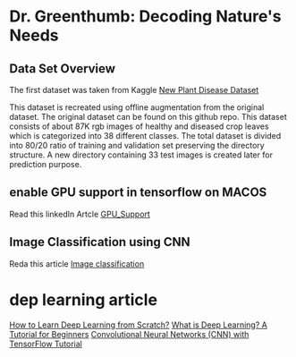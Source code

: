 # Dr. Greenthumb: Decoding Nature's Needs

## Data Set Overview
The first dataset was taken from Kaggle 
[New Plant Disease Dataset](https://www.kaggle.com/datasets/vipoooool/new-plant-diseases-dataset/data)

This dataset is recreated using offline augmentation from the original dataset. The original dataset can be found on this github repo. This dataset consists of about 87K rgb images of healthy and diseased crop leaves which is categorized into 38 different classes. The total dataset is divided into 80/20 ratio of training and validation set preserving the directory structure. A new directory containing 33 test images is created later for prediction purpose.

## enable GPU support in tensorflow on MACOS
Read this linkedIn Artcle
[GPU_Support](https://www.linkedin.com/pulse/how-enable-gpu-support-tensorflow-pytorch-macos-michael-hannecke-ocoye/)

## Image Classification using CNN
Reda this article
[Image classification](https://datagen.tech/guides/image-classification/image-classification-using-cnn/)

# dep learning article
[How to Learn Deep Learning from Scratch?](https://www.projectpro.io/article/learn-deep-learning/725)
[What is Deep Learning? A Tutorial for Beginners](https://www.datacamp.com/tutorial/tutorial-deep-learning-tutorial)
[Convolutional Neural Networks (CNN) with TensorFlow Tutorial](https://www.datacamp.com/tutorial/cnn-tensorflow-python)
